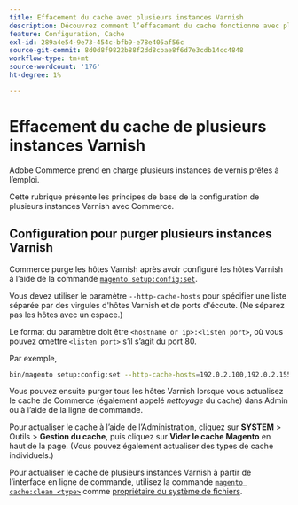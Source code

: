 ```yaml
---
title: Effacement du cache avec plusieurs instances Varnish
description: Découvrez comment l’effacement du cache fonctionne avec plusieurs instances de vernis.
feature: Configuration, Cache
exl-id: 289a4e54-9e73-454c-bfb9-e78e405af56c
source-git-commit: 8d0d8f9822b88f2dd8cbae8f6d7e3cdb14cc4848
workflow-type: tm+mt
source-wordcount: '176'
ht-degree: 1%

---
```


# Effacement du cache de plusieurs instances Varnish

Adobe Commerce prend en charge plusieurs instances de vernis prêtes à l’emploi.

Cette rubrique présente les principes de base de la configuration de plusieurs instances Varnish avec Commerce.

## Configuration pour purger plusieurs instances Varnish

Commerce purge les hôtes Varnish après avoir configuré les hôtes Varnish à l’aide de la commande [`magento setup:config:set`](../../installation/tutorials/deployment.md).

Vous devez utiliser le paramètre `--http-cache-hosts` pour spécifier une liste séparée par des virgules d&#39;hôtes Varnish et de ports d&#39;écoute. (Ne séparez pas les hôtes avec un espace.)

Le format du paramètre doit être `<hostname or ip>:<listen port>`, où vous pouvez omettre `<listen port>` s’il s’agit du port 80.

Par exemple,

```bash
bin/magento setup:config:set --http-cache-hosts=192.0.2.100,192.0.2.155:8080
```

Vous pouvez ensuite purger tous les hôtes Varnish lorsque vous actualisez le cache de Commerce (également appelé _nettoyage_ du cache) dans Admin ou à l’aide de la ligne de commande.

Pour actualiser le cache à l’aide de l’Administration, cliquez sur **SYSTEM** > Outils > **Gestion du cache**, puis cliquez sur **Vider le cache Magento** en haut de la page. (Vous pouvez également actualiser des types de cache individuels.)

Pour actualiser le cache de plusieurs instances Varnish à partir de l’interface en ligne de commande, utilisez la commande [`magento cache:clean <type>`](../cli/manage-cache.md#clean-and-flush-cache-types) comme [propriétaire du système de fichiers](../../installation/prerequisites/file-system/overview.md).
